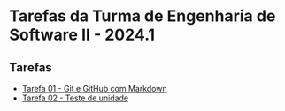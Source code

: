 # Tarefas da Turma de Engenharia de Software II - 2024.1

## Tarefas

* [Tarefa 01 - Git e GitHub com Markdown](https://docs.google.com/document/d/1q9hlwDocYs0m5-Ten2IKnQt40guTnoeatkNqxERE84Y/edit?usp=sharing)
* [Tarefa 02 - Teste de unidade](https://docs.google.com/document/d/1nJKfcevbVgvE3vZwHHNedzD3Z-nPS-0Ze4hyVcrpzR8/edit?usp=sharing)
